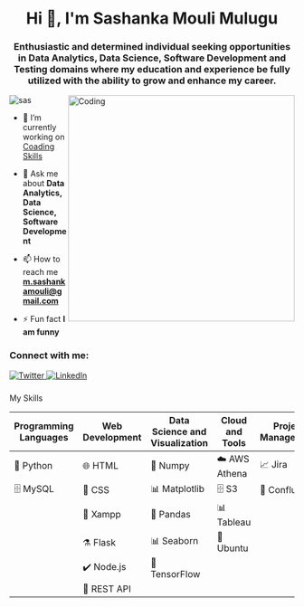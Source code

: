 
<h1 align="center">Hi 👋, I'm Sashanka Mouli Mulugu</h1>
<h3 align="center">Enthusiastic and determined individual seeking opportunities in Data Analytics, Data Science, Software Development and Testing domains where my education and experience be fully utilized with the ability to grow and enhance my career.</h3>
<img align="right" alt="Coding" width="400" src="https://cdn.dribbble.com/users/1708816/screenshots/15637256/media/f9826f0af8a49462f048262a8502035b.gif">
<p align="left"> <img alt="sas" src="https://komarev.com/ghpvc/?username=sashak113&label=Profile%20views&color=0e75b6&style=flat" alt="sashak113" /> </p>


- 🔭 I’m currently working on [Coading Skills](https://colab.research.google.com/drive/1Y1dgyGAA7fMTbVsMYGxAN1OBnXTkuIRq#scrollTo=8X_qKCzw8-mj)

- 💬 Ask me about **Data Analytics, Data Science, Software Development**

- 📫 How to reach me **m.sashankamouli@gmail.com**

- ⚡ Fun fact **I am funny**

<h3 align="left">Connect with me:</h3>
<div class="social-icons">
    <a href="https://twitter.com/m_sashanka" target="_blank">
      <img src="https://img.shields.io/twitter/follow/m_sashanka?logo=twitter&style=for-the-badge" alt="Twitter">
    </a>
    <a href="https://linkedin.com/in/sashankmulugu" target="_blank">
      <img src="https://img.shields.io/badge/LinkedIn-Connect-blue?style=for-the-badge&logo=linkedin" alt="LinkedIn">
    </a>
   
  </div>

<h3></h3> My Skills </h3>

| Programming Languages      | Web Development               | Data Science and Visualization   | Cloud and Tools         | Project Management                      |
|----------------------------|----------------------------   |----------------------------------|-------------------------|-------------------------                |
| :snake: Python             | :globe_with_meridians: HTML   | :snake: Numpy                    | :cloud: AWS Athena      | :chart_with_upwards_trend: Jira         |
| :file_cabinet: MySQL       | :art: CSS                     | :bar_chart: Matplotlib           | :file_cabinet: S3       | :blue_book: Confluence                  |
|                            | :tumbler_glass: Xampp         | :panda_face: Pandas              | :bar_chart: Tableau     |                                         |
|                            | :alembic: Flask               | :bar_chart: Seaborn              | :penguin: Ubuntu        |                                         |
|                            | :heavy_check_mark: Node.js    | :brain: TensorFlow               |                         |                                         |    
|                            | :link: REST API               |                                  |                         |                                         |
